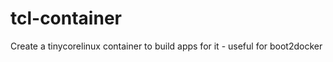 tcl-container
=============

Create a tinycorelinux container to build apps for it - useful for boot2docker

